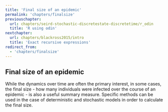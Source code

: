 ```yaml
---
title: 'Final size of an epidemic'
permalink: 'chapters/finalsize'
previouschapter:
  url: chapters/seird-stochastic-discretestate-discretetime/r_odin
  title: 'R using odin'
nextchapter:
  url: chapters/blackross2015/intro
  title: 'Exact recursive expressions'
redirect_from:
  - 'chapters/finalsize'
---
```

## Final size of an epidemic

While the dynamics over time are often the primary interest, in some cases, the final size - how many individuals were infected  over the course of an epidemic - is also a useful summary measure. Specific methods can be used in the case of deterministic and stochastic models in order to calculate the final size.
